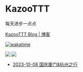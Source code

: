 # KazooTTT
每天进步一点点

[KazooTTT Blog | 博客](https://blog.kazoottt.top)

[![wakatime](https://wakatime.com/badge/user/d3dc2570-e4bf-4469-b0c2-127b495e8b91.svg)](https://wakatime.com/@d3dc2570-e4bf-4469-b0c2-127b495e8b91)

<a href="https://github.com/anuraghazra/github-readme-stats">
  <img align="left" src="https://github-readme-stats.vercel.app/api?username=KazooTTT&theme=radical" />
</a>

<a href="https://github.com/anuraghazra/github-readme-stats">
  <img src="https://github-readme-stats.vercel.app/api/top-langs/?username=KazooTTT&theme=radical" />
</a>


<!-- BLOG-POST-LIST:START -->
 - [2023-10-08 国庆厦门&amp;杭州之行](https://portfolio-starter-kit-kazoottt.vercel.app//posts/amoy-hangzhou-2023)<!-- BLOG-POST-LIST:END -->
